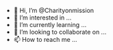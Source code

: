 - 👋 Hi, I’m @Charityonmission
- 👀 I’m interested in ...
- 🌱 I’m currently learning ...
- 💞️ I’m looking to collaborate on ...
- 📫 How to reach me ...

<!---
Charityonmission/Charityonmission is a ✨ special ✨ repository because its `README.md` (this file) appears on your GitHub profile.
You can click the Preview link to take a look at your changes.
--->
